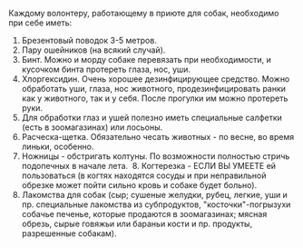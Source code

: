 Каждому волонтеру, работающему в приюте для собак, необходимо при себе иметь:
1. Брезентовый поводок 3-5 метров. 
2. Пару ошейников (на всякий случай).
3. Бинт. Можно и морду собаке перевязать при необходимости, и кусочком бинта протереть глаза, нос, уши. 
4. Хлоргексидин. Очень хорошее дезинфицирующее средство. Можно обработать уши, глаза, нос животного, продезинфицировать ранки как у животного, так и у себя. После прогулки им можно протереть руки.
5. Для обработки глаз и ушей полезно иметь специальные салфетки (есть в зоомагазинах) или лосьоны.
6. Расческа-щетка. Обязательно чесать животных - по весне, во время линьки, особенно.
7. Ножницы - обстригать колтуны. По возможности полностью стричь подопечных в начале лета.
 8. Когтерезка - ЕСЛИ ВЫ УМЕЕТЕ ей пользоваться (в когтях находятся сосуды и при неправильной обрезке может пойти сильно кровь и собаке будет больно).
9. Лакомства для собак (сыр; сушеные желудки, рубец, легкие, уши и пр. специальные лакомства из субпродуктов, "косточки"-погрызухи собачье печенье, которые продаются в зоомагазинах; мясная обрезь, сырые говяжьи или бараньи кости и пр. продукты, разрешенные собакам).